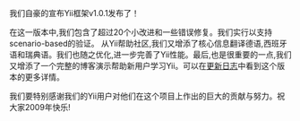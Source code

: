 我们自豪的宣布Yii框架v1.0.1发布了！

在这一版本中,我们包含了超过20个小改进和一些错误修复。我们实行以支持scenario-based的验证。 从Yii帮助社区,我们又增添了核心信息翻译德语,西班牙语和瑞典语。我们也随之优化,进一步完善了Yii性能。最后,也是很重要的一点,我们又增添了一个完整的博客演示帮助新用户学习Yii。可以在[更新日志](http://www.yiiframework.com/files/CHANGELOG-1.0.1.txt)中看到这个版本的更多详情。

我们要特别感谢我们的Yii用户对他们在这个项目上作出的巨大的贡献与努力。祝大家2009年快乐!